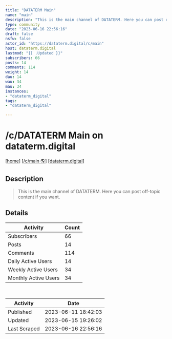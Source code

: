 ```yaml
---
title: "DATATERM Main" 
name: "main"
description: "This is the main channel of DATATERM. Here you can post off-topic content if you want. "
type: community
date: "2023-06-16 22:56:16"
draft: false
nsfw: false
actor_id: "https://dataterm.digital/c/main"
host: dataterm.digital
lastmod: "{[ .Updated }}"
subscribers: 66
posts: 14
comments: 114
weight: 14
dau: 14
wau: 34
mau: 34
instances:
- "dataterm_digital"
tags: 
- "dataterm_digital"

---
```


# /c/DATATERM Main on dataterm.digital

[[home](/)]
[[/c/main 🌎](https://dataterm.digital/c/main)]
[[dataterm.digital](/instances/dataterm_digital)]


## Description 

<blockquote class="description">
This is the main channel of DATATERM. Here you can post off-topic content if you want. 
</blockquote>


## Details

| Activity | Count  |
|----------------------|---|
| Subscribers          | 66 |
| Posts                | 14  |
| Comments             | 114  |
| Daily Active Users   | 14  |
| Weekly Active Users  | 34  |
| Monthly Active Users | 34  |

<br>

| Activity | Date |
|----------------------|---|
| Published            | 2023-06-11 18:42:03 |
| Updated              | 2023-06-15 19:26:02 |
| Last Scraped         | 2023-06-16 22:56:16 |
